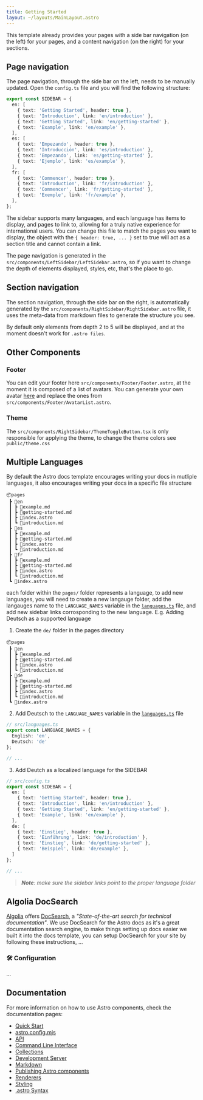 ```yaml
---
title: Getting Started
layout: ~/layouts/MainLayout.astro
---
```


This template already provides your pages with a side bar navigation (on the left) for your pages, and a content navigation (on the right) for your sections.

## Page navigation

The page navigation, through the side bar on the left, needs to be manually updated. Open the `config.ts` file and you will find the following structure:

```ts
export const SIDEBAR = {
  en: [
    { text: 'Getting Started', header: true },
    { text: 'Introduction', link: 'en/introduction' },
    { text: 'Getting Started', link: 'en/getting-started' },
    { text: 'Example', link: 'en/example' },
  ],
  es: [
    { text: 'Empezando', header: true },
    { text: 'Introducción', link: 'es/introduction' },
    { text: 'Empezando', link: 'es/getting-started' },
    { text: 'Ejemplo', link: 'es/example' },
  ],
  fr: [
    { text: 'Commencer', header: true },
    { text: 'Introduction', link: 'fr/introduction' },
    { text: 'Commencer', link: 'fr/getting-started' },
    { text: 'Exemple', link: 'fr/example' },
  ],
};
```

The sidebar supports many languages, and each language has items to display, and pages to link to, allowing for a truly native experience for international users. You can change this file to match the pages you want to display, the object with the `{ header: true, ... }` set to true will act as a section title and cannot contain a link.

The page navigation is generated in the `src/components/LeftSidebar/LeftSidebar.astro`, so if you want to change the depth of elements displayed, styles, etc, that's the place to go.

## Section navigation

The section navigation, through the side bar on the right, is automatically generated by the `src/components/RightSidebar/RightSidebar.astro` file, it uses the meta-data from markdown files to generate the structure you see.

By default only elements from depth 2 to 5 will be displayed, and at the moment doesn't work for `.astro files`.

## Other Components

### Footer

You can edit your footer here `src/components/Footer/Footer.astro`, at the moment it is composed of a list of avatars. You can generate your own avatar [here](https://getavataaars.com/) and replace the ones from `src/components/Footer/AvatarList.astro`.

### Theme

The `src/components/RightSidebar/ThemeToggleButton.tsx` is only responsible for applying the theme, to change the theme colors see `public/theme.css`

## Multiple Languages

By default the Astro docs template encourages writing your docs in mutliple languages, it also encourages writing your docs in a specific file structure

```
📦pages
 ┣ 📂en
 ┃ ┣ 📜example.md
 ┃ ┣ 📜getting-started.md
 ┃ ┣ 📜index.astro
 ┃ ┗ 📜introduction.md
 ┣ 📂es
 ┃ ┣ 📜example.md
 ┃ ┣ 📜getting-started.md
 ┃ ┣ 📜index.astro
 ┃ ┗ 📜introduction.md
 ┣ 📂fr
 ┃ ┣ 📜example.md
 ┃ ┣ 📜getting-started.md
 ┃ ┣ 📜index.astro
 ┃ ┗ 📜introduction.md
 ┗ 📜index.astro
```

each folder within the `pages/` folder represents a language, to add new languages, you will need to create a new langauge folder,
add the langauges name to the `LANGUAGE_NAMES` variable in the [`languages.ts`](../../languages.ts) file, and add new sidebar links corrosponding to the new language. E.g. Adding Deutsch as a supported language
1. Create the `de/` folder in the pages directory

```
📦pages
 ┣ 📂en
 ┃ ┣ 📜example.md
 ┃ ┣ 📜getting-started.md
 ┃ ┣ 📜index.astro
 ┃ ┗ 📜introduction.md
 ┣ 📂de
 ┃ ┣ 📜example.md
 ┃ ┣ 📜getting-started.md
 ┃ ┣ 📜index.astro
 ┃ ┗ 📜introduction.md
 ┗ 📜index.astro
```

2. Add Deutsch to the `LANGUAGE_NAMES` variable in the [`languages.ts`](../../languages.ts) file
```ts
// src/languages.ts
export const LANGUAGE_NAMES = {
  English: 'en',
  Deutsch: 'de'
};

// ...
```

3. Add Deutch as a localized language for the SIDEBAR 
```ts
// src/config.ts
export const SIDEBAR = {
  en: [
    { text: 'Getting Started', header: true },
    { text: 'Introduction', link: 'en/introduction' },
    { text: 'Getting Started', link: 'en/getting-started' },
    { text: 'Example', link: 'en/example' },
  ],
  de: [
    { text: 'Einstieg', header: true },
    { text: 'Einführung', link: 'de/introduction' },
    { text: 'Einstieg', link: 'de/getting-started' },
    { text: 'Beispiel', link: 'de/example' },
  ]
};

// ...
```

> _**Note**: make sure the sidebar links point to the proper language folder_

<!-- , but if you are unable to properly support multiple languages, you can disable multiple languages, you set the `DISABLE_MULTIPLE_LANGUAGES` variable in the [`config.ts`](../../config.ts) file to `true`, but you still need to change and tweak a couple more things.

After settings `DISABLE_MULTIPLE_LANGUAGES` you can now move the pages from the language folder you wish to use, e.g. I speak english, so, I would delete every other folders and files in the [`pages/`](../) folder except for the [`en/`](./) folder, I would then move the files from the [`en/`](./) folder to the [`pages/`](../) folder, delete all `index.astro` files, and finally delete the [`en/`](./) folder.

The file structure will look like this once you are done,

```
📦src
 ┣ 📂components
 ┃ ┣ ...
 ┣ 📂layouts
 ┃ ┗ 📜MainLayout.astro
 ┣ 📂pages
 ┃ ┣ 📜example.md
 ┃ ┣ 📜getting-started.md
 ┃ ┗ 📜introduction.md
 ┣ 📜config.ts
 ┗ 📜languages.ts
```

You will then need to rename `introductions.md` to `index.md`, and reorganize the `SIDEBAR` variable in the [`config.ts`](../../config.ts) file to resemble something like this (remember to change the links, since the `en/` folder has been deleted),

```ts
export const SIDEBAR = [
  // index.md is the homepage, so, you don't need to set a sidebar link
  { text: 'Introduction', header: true },
  { text: 'Getting Started', link: 'getting-started' },
  { text: 'Example', link: 'example' },
]
```

and that's it. -->

## Algolia DocSearch

[Algolia](https://www.algolia.com/) offers [DocSearch](https://docsearch.algolia.com/), a _"State-of-the-art search for technical documentation"_. We use DocSearch for the Astro docs as it's a great documentation search engine, to make things setting up docs easier we built it into the docs template, you can setup DocSearch for your site by following these instructions, ...

### 🛠 Configuration

...

## Documentation

For more information on how to use Astro components, check the documentation pages:

- [Quick Start](https://docs.astro.build/quick-start)
- [astro.config.mjs](https://docs.astro.build/reference/configuration-reference)
- [API](https://docs.astro.build/reference/api-reference)
- [Command Line Interface](https://docs.astro.build/reference/cli-reference)
- [Collections](https://docs.astro.build/core-concepts/collections)
- [Development Server](https://docs.astro.build/reference/dev/)
- [Markdown](https://docs.astro.build/guides/markdown-content)
- [Publishing Astro components](https://docs.astro.build/guides/publish-to-npm)
- [Renderers](https://docs.astro.build/reference/renderer-reference)
- [Styling](https://docs.astro.build/guides/styling)
- [.astro Syntax](https://docs.astro.build/core-concepts/astro-components)

